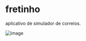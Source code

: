 # fretinho

aplicativo de simulador de correios.

![image](https://github.com/8bury/fretinho/assets/78969191/0b0fc596-0f6e-466b-93b0-1952b1e322e3)
